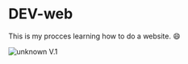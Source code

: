 # DEV-web

This is my procces learning how to do a website. 😄

![unknown](https://user-images.githubusercontent.com/67298422/187563147-f6a31fdb-e292-4759-8892-038f3a119d09.png) V.1

